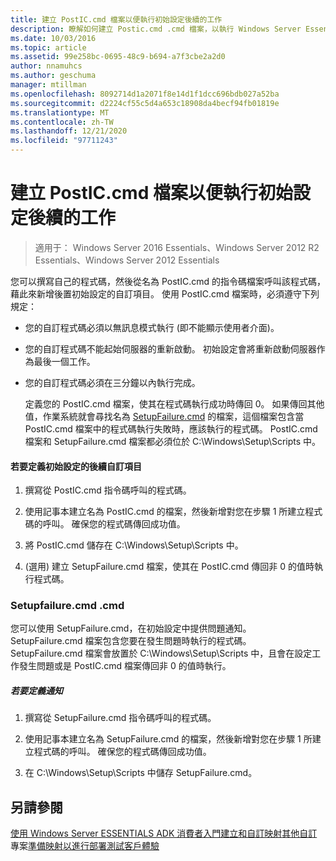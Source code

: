 ```yaml
---
title: 建立 PostIC.cmd 檔案以便執行初始設定後續的工作
description: 瞭解如何建立 Postic.cmd .cmd 檔案，以執行 Windows Server Essentials 的初始設定工作。
ms.date: 10/03/2016
ms.topic: article
ms.assetid: 99e258bc-0695-48c9-b694-a7f3cbe2a2d0
author: nnamuhcs
ms.author: geschuma
manager: mtillman
ms.openlocfilehash: 8092714d1a2071f8e14d1f1dcc696bdb027a52ba
ms.sourcegitcommit: d2224cf55c5d4a653c18908da4becf94fb01819e
ms.translationtype: MT
ms.contentlocale: zh-TW
ms.lasthandoff: 12/21/2020
ms.locfileid: "97711243"
---
```

# <a name="create-the-posticcmd-file-for-running-post-initial-configuration-tasks"></a>建立 PostIC.cmd 檔案以便執行初始設定後續的工作

>適用于： Windows Server 2016 Essentials、Windows Server 2012 R2 Essentials、Windows Server 2012 Essentials

您可以撰寫自己的程式碼，然後從名為 PostIC.cmd 的指令碼檔案呼叫該程式碼，藉此來新增後置初始設定的自訂項目。 使用 PostIC.cmd 檔案時，必須遵守下列規定：

- 您的自訂程式碼必須以無訊息模式執行 (即不能顯示使用者介面)。

- 您的自訂程式碼不能起始伺服器的重新啟動。 初始設定會將重新啟動伺服器作為最後一個工作。

- 您的自訂程式碼必須在三分鐘以內執行完成。

  定義您的 PostIC.cmd 檔案，使其在程式碼執行成功時傳回 0。 如果傳回其他值，作業系統就會尋找名為 [SetupFailure.cmd](Create-the-PostIC.cmd-File-for-Running-Post-Initial-Configuration-Tasks.md#BKMK_SetupFailure) 的檔案，這個檔案包含當 PostIC.cmd 檔案中的程式碼執行失敗時，應該執行的程式碼。 PostIC.cmd 檔案和 SetupFailure.cmd 檔案都必須位於 C:\Windows\Setup\Scripts 中。

#### <a name="to-define-post-initial-configuration-customizations"></a>若要定義初始設定的後續自訂項目

1.  撰寫從 PostIC.cmd 指令碼呼叫的程式碼。

2.  使用記事本建立名為 PostIC.cmd 的檔案，然後新增對您在步驟 1 所建立程式碼的呼叫。 確保您的程式碼傳回成功值。

3.  將 PostIC.cmd 儲存在 C:\Windows\Setup\Scripts 中。

4.  (選用) 建立 SetupFailure.cmd 檔案，使其在 PostIC.cmd 傳回非 0 的值時執行程式碼。

###  <a name="setupfailurecmd"></a><a name="BKMK_SetupFailure"></a> Setupfailure.cmd .cmd
 您可以使用 SetupFailure.cmd，在初始設定中提供問題通知。 SetupFailure.cmd 檔案包含您要在發生問題時執行的程式碼。 SetupFailure.cmd 檔案會放置於 C:\Windows\Setup\Scripts 中，且會在設定工作發生問題或是 PostIC.cmd 檔案傳回非 0 的值時執行。

##### <a name="to-define-notifications"></a>若要定義通知

1.  撰寫從 SetupFailure.cmd 指令碼呼叫的程式碼。

2.  使用記事本建立名為 SetupFailure.cmd 的檔案，然後新增對您在步驟 1 所建立程式碼的呼叫。 確保您的程式碼傳回成功值。

3.  在 C:\Windows\Setup\Scripts 中儲存 SetupFailure.cmd。

## <a name="see-also"></a>另請參閱
 [使用 Windows Server ESSENTIALS ADK 消費者入門](Getting-Started-with-the-Windows-Server-Essentials-ADK.md)[建立和自訂映射](Creating-and-Customizing-the-Image.md)[其他自訂](Additional-Customizations.md)專案[準備映射以進行部署](Preparing-the-Image-for-Deployment.md)[測試客戶體驗](Testing-the-Customer-Experience.md)